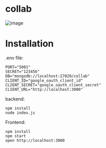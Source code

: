 # collab
![image](https://user-images.githubusercontent.com/86217607/210257951-6304ecd9-db70-4f75-a67c-a5c99caadfc6.png)

# Installation
.env file:
```
PORT="5001"
SECRET="123456"
DB="mongodb://localhost:27020/collab"
CLIENT_ID="google_oauth_client_id"
CLIENT_SECRET="google_oauth_client_secret"
CLIENT_URL="http://localhost:3000"
```

backend:
```
npm install
node index.js
```

Frontend:
```
npm install
npm start
open http://localhost:3000
```